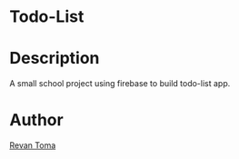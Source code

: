 # Todo-List

# Description

A small school project using firebase to build todo-list app.

# Author

[Revan Toma](https://github.com/RevanToma?tab=repositories/)
